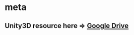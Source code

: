 # meta

## Unity3D resource here => [Google Drive](https://drive.google.com/drive/folders/1N_CuWSskoL3lnUwOhJiBdgHhm4VxaixC?usp=sharing)
